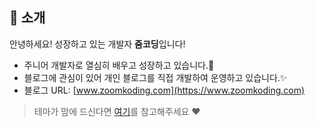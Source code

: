 ## 👋 소개
안녕하세요! 성장하고 있는 개발자 **줌코딩**입니다!  

* 주니어 개발자로 열심히 배우고 성장하고 있습니다.🐥
* 블로그에 관심이 있어 개인 블로그를 직접 개발하여 운영하고 있습니다.✨ 
* 블로그 URL: [www.zoomkoding.com](https://www.zoomkoding.com)

> 테마가 맘에 드신다면 [여기](https://github.com/zoomkoding/gatsby-starter-zoomkoding)를 참고해주세요 ❤️


<!--
**zoomKoding/zoomKoding** is a ✨ _special_ ✨ repository because its `README.md` (this file) appears on your GitHub profile.

Here are some ideas to get you started:

- 🔭 I’m currently working on ...
- 🌱 I’m currently learning ...
- 👯 I’m looking to collaborate on ...
- 🤔 I’m looking for help with ...
- 💬 Ask me about ...
- 📫 How to reach me: ...
- 😄 Pronouns: ...
- ⚡ Fun fact: ...
-->
